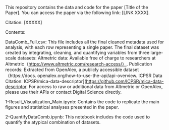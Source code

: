 This repository contains the data and code for the paper [Title of the Paper]. You can access the paper via the following link: [LINK XXXX].

Citation: [XXXXX]

Contents:

DataComb_Full.csv: This file includes all the final cleaned metadata used for analysis, with each row representing a single paper. The final dataset was created by integrating, cleaning, and quantifying variables from three large-scale datasets: Altmetric data: Available free of charge to researchers at Altmetric（https://www.altmetric.com/research-access/）.
Publication records: Extracted from OpenAlex, a publicly accessible dataset（https://docs.
openalex.org/how-to-use-the-api/api-overview. ICPSR Data Citation: ICPSR/mica-data-descriptor](https://github.com/ICPSR/mica-data-descriptor.
For access to raw or additional data from Altmetric or OpenAlex, please use their APIs or contact Digital Science directly.

1-Result_Visualization_Main.ipynb: Contains the code to replicate the main figures and statistical analyses presented in the paper.

2-QuantifyDataComb.ipynb: This notebook includes the code used to quantify the atypical combination of datasets.
